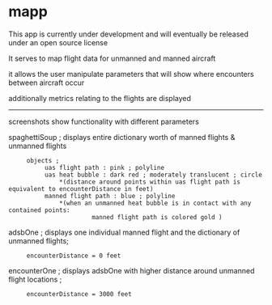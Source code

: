 # mapp

This app is currently under development and will eventually be released under an open source license

It serves to map flight data for unmanned and manned aircraft 

it allows the user manipulate parameters that will show where encounters between aircraft occur

additionally metrics relating to the flights are displayed 



****


screenshots show functionality with different parameters

spaghettiSoup ; displays entire dictionary worth of manned flights & unmanned flights

         objects ; 
              uas flight path : pink ; polyline
              uas heat bubble : dark red ; moderately translucent ; circle
                  *(distance around points within uas flight path is equivalent to encounterDistance in feet)
              manned flight path : blue ; polyline
                  *(when an unmanned heat bubble is in contact with any contained points:
                           manned flight path is colored gold )

adsbOne ; displays one individual manned flight and the dictionary of unmanned flights; 

         encounterDistance = 0 feet

encounterOne ; displays adsbOne with higher distance around unmanned flight locations ; 

         encounterDistance = 3000 feet
   
   


